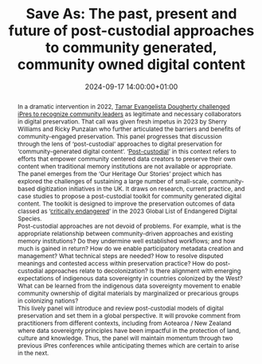 ---
abstract: "In a dramatic intervention in 2022, [Tamar Evangelista Dougherty challenged
  iPres to recognize community leaders][1] as legitimate and necessary collaborators
  in digital preservation. That call was given fresh impetus in 2023 by Sherry Williams
  and Ricky Punzalan who further articulated the barriers and benefits of community-engaged
  preservation. This panel progresses that discussion through the lens of ‘post-custodial’
  approaches to digital preservation for ‘community-generated digital content’. ‘[Post-custodial][2]’
  in this context refers to efforts that empower community centered data creators
  to preserve their own content when traditional memory institutions are not available
  or appropriate.  \n\nThe panel emerges from the ‘Our Heritage Our Stories’ project
  which has explored the challenges of sustaining a large number of small-scale, community-based
  digitization initiatives in the UK.  It draws on research, current practice, and
  case studies to propose a post-custodial toolkit for community generated digital
  content.  The toolkit is designed to improve the preservation outcomes of data classed
  as ‘[critically endangered][3]’ in the 2023 Global List of Endangered Digital Species.
  \n\nPost-custodial approaches are not devoid of problems.  For example, what is
  the appropriate relationship between community-driven approaches and existing memory
  institutions?  Do they undermine well established workflows; and how much is gained
  in return? How do we enable participatory metadata creation and management?  What
  technical steps are needed? How to resolve disputed meanings and contested access
  within preservation practice? How do post-custodial approaches relate to decolonization?
  Is there alignment with emerging expectations of indigenous data sovereignty in
  countries colonized by the West? What can be learned from the indigenous data sovereignty
  movement to enable community ownership of digital materials by marginalized or precarious
  groups in colonizing nations?\n\nThis lively panel will introduce and review post-custodial
  models of digital preservation and set them in a global perspective.  It will provoke
  comment from practitioners from different contexts, including from Aotearoa / New
  Zealand where data sovereignty principles have been impactful in the protection
  of land, culture and knowledge. Thus, the panel will maintain momentum through two
  previous iPres conferences while anticipating themes which are certain to arise
  in the next. \n\n\n  [1]: https://www.youtube.com/watch?v=lDEWqey559M\n  [2]: https://dictionary.archivists.org/entry/postcustodial.html\n
  \ [3]: https://www.dpconline.org/digipres/champion-digital-preservation/bit-list/critically-endangered/bitlist-community-generated-content"
creators:
- John Sheridan
- ' Karyn Williamson'
- ' Lorna Hughes'
- ' Valerie Love'
- ' William Kilbride'
date: 2024-09-17 14:00:00+01:00
document_url: https://zenodo.org/records/13742764
grand_parent: iPRES
institutions: []
keywords:
- legal and social responsibilities for dp
- start 2 preserve
landing_page_url: ''
language: eng
layout: publication
license: Creative Commons Zero (CC0-1.0)
notes_url: https://docs.google.com/document/d/1mgTgU3cBnGhtUKp56WX6T09a6KFZdxdc2etEVKICP0o/edit#heading=h.aar4tupij1po
parent: iPRES 2024
publication_type: panel
size: null
slides_url: https://zenodo.org/records/13742764
source_name: iPRES
stream_url: https://www.archief.vlaanderen.be/archief/records/dossiers/5acb210228ce4315ae650812d056a482329eb83ed2dc42398a51505dc153be81/documents/da558afc086a4295b13f278b9880987410c0a5a02d2e45389a2e6e3f23ebcd44
title: 'Save As: The past, present and future of post-custodial approaches to community
  generated, community owned digital content'
year: 2024
---